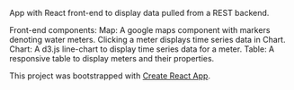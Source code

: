 App with React front-end to display data pulled from a REST backend.

Front-end components:
Map: A google maps component with markers denoting water meters. Clicking a meter displays time series data in Chart.
Chart: A d3.js line-chart to display time series data for a meter.
Table: A responsive table to display meters and their properties.


This project was bootstrapped with [Create React App](https://github.com/facebookincubator/create-react-app).